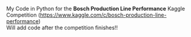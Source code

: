 My Code in Python for the **Bosch Production Line Performance** Kaggle Competition (https://www.kaggle.com/c/bosch-production-line-performance)             
Will add code after the competition finishes!!
